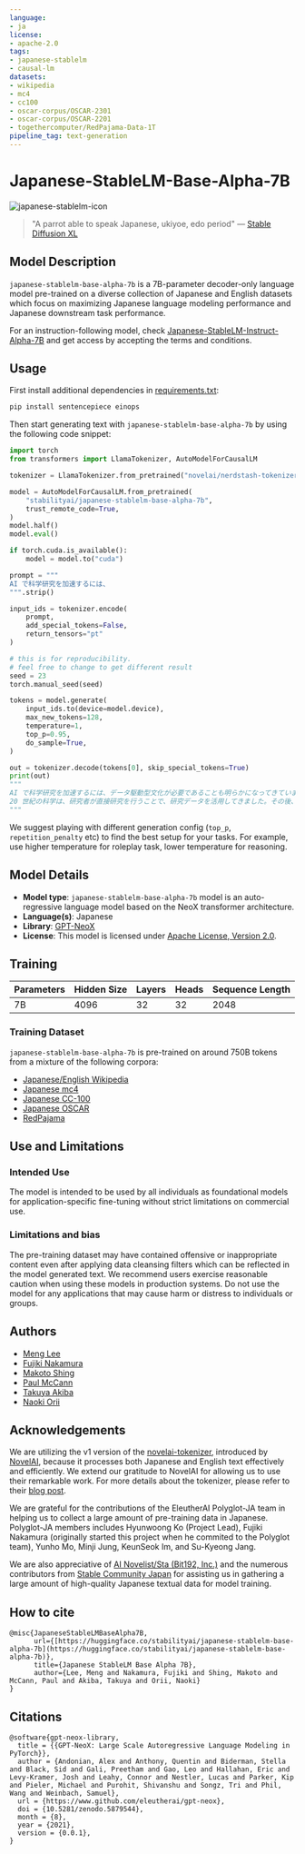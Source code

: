 ```yaml
---
language:
- ja
license:
- apache-2.0
tags:
- japanese-stablelm
- causal-lm
datasets:
- wikipedia
- mc4
- cc100
- oscar-corpus/OSCAR-2301
- oscar-corpus/OSCAR-2201
- togethercomputer/RedPajama-Data-1T
pipeline_tag: text-generation
---
```


# Japanese-StableLM-Base-Alpha-7B

![japanese-stablelm-icon](./japanese-stablelm-parrot.jpg)

> "A parrot able to speak Japanese, ukiyoe, edo period" — [Stable Diffusion XL](https://clipdrop.co/stable-diffusion)

## Model Description

`japanese-stablelm-base-alpha-7b` is a 7B-parameter decoder-only language model pre-trained on a diverse collection of Japanese and English datasets which focus on maximizing Japanese language modeling performance and Japanese downstream task performance.

For an instruction-following model, check [Japanese-StableLM-Instruct-Alpha-7B](https://huggingface.co/stabilityai/japanese-stablelm-instruct-alpha-7b) and get access by accepting the terms and conditions.

## Usage

First install additional dependencies in [requirements.txt](./requirements.txt):

```sh
pip install sentencepiece einops
```

Then start generating text with `japanese-stablelm-base-alpha-7b` by using the following code snippet:

```python
import torch
from transformers import LlamaTokenizer, AutoModelForCausalLM

tokenizer = LlamaTokenizer.from_pretrained("novelai/nerdstash-tokenizer-v1", additional_special_tokens=['▁▁'])

model = AutoModelForCausalLM.from_pretrained(
    "stabilityai/japanese-stablelm-base-alpha-7b",
    trust_remote_code=True,
)
model.half()
model.eval()

if torch.cuda.is_available():
    model = model.to("cuda")

prompt = """
AI で科学研究を加速するには、
""".strip()

input_ids = tokenizer.encode(
    prompt,
    add_special_tokens=False,
    return_tensors="pt"
)

# this is for reproducibility.
# feel free to change to get different result
seed = 23  
torch.manual_seed(seed)

tokens = model.generate(
    input_ids.to(device=model.device),
    max_new_tokens=128,
    temperature=1,
    top_p=0.95,
    do_sample=True,
)

out = tokenizer.decode(tokens[0], skip_special_tokens=True)
print(out)
"""
AI で科学研究を加速するには、データ駆動型文化が必要であることも明らかになってきています。研究のあらゆる側面で、データがより重要になっているのです。
20 世紀の科学は、研究者が直接研究を行うことで、研究データを活用してきました。その後、多くの科学分野ではデータは手動で分析されるようになったものの、これらの方法には多大なコストと労力がかかることが分かりました。 そこで、多くの研究者や研究者グループは、より効率的な手法を開発し、研究の規模を拡大してきました。21 世紀になると、研究者が手動で実施する必要のある研究は、その大部分を研究者が自動化できるようになりました。
"""
```

We suggest playing with different generation config (`top_p`, `repetition_penalty` etc) to find the best setup for your tasks. For example, use higher temperature for roleplay task, lower temperature for reasoning.

## Model Details

* **Model type**: `japanese-stablelm-base-alpha-7b` model is an auto-regressive language model based on the NeoX transformer architecture.
* **Language(s)**: Japanese
* **Library**: [GPT-NeoX](https://github.com/EleutherAI/gpt-neox)
* **License**: This model is licensed under [Apache License, Version 2.0](https://www.apache.org/licenses/LICENSE-2.0).


## Training

| Parameters | Hidden Size | Layers | Heads | Sequence Length |
|------------|-------------|--------|-------|-----------------|
| 7B         | 4096        | 32     | 32    | 2048            |

### Training Dataset

`japanese-stablelm-base-alpha-7b` is pre-trained on around 750B tokens from a mixture of the following corpora:

- [Japanese/English Wikipedia](https://dumps.wikimedia.org/other/cirrussearch)
- [Japanese mc4](https://huggingface.co/datasets/mc4)
- [Japanese CC-100](http://data.statmt.org/cc-100/ja.txt.xz)
- [Japanese OSCAR](https://oscar-project.github.io/documentation/)
- [RedPajama](https://huggingface.co/datasets/togethercomputer/RedPajama-Data-1T)

## Use and Limitations

### Intended Use

The model is intended to be used by all individuals as foundational models for application-specific fine-tuning without strict limitations on commercial use.

### Limitations and bias

The pre-training dataset may have contained offensive or inappropriate content even after applying data cleansing filters which can be reflected in the model generated text. We recommend users exercise reasonable caution when using these models in production systems. Do not use the model for any applications that may cause harm or distress to individuals or groups.

## Authors
- [Meng Lee](https://huggingface.co/leemeng)
- [Fujiki Nakamura](https://huggingface.co/fujiki)
- [Makoto Shing](https://huggingface.co/mkshing)
- [Paul McCann](https://huggingface.co/polm-stability)
- [Takuya Akiba](https://huggingface.co/iwiwi)
- [Naoki Orii](https://huggingface.co/mrorii)

## Acknowledgements

We are utilizing the v1 version of the [novelai-tokenizer](https://github.com/NovelAI/novelai-tokenizer), introduced by [NovelAI](https://novelai.net/), because it processes both Japanese and English text effectively and efficiently. We extend our gratitude to NovelAI for allowing us to use their remarkable work. For more details about the tokenizer, please refer to their [blog post](https://blog.novelai.net/novelais-new-llm-tokenizer-5bc140e17642).

We are grateful for the contributions of the EleutherAI Polyglot-JA team in helping us to collect a large amount of pre-training data in Japanese. Polyglot-JA members includes Hyunwoong Ko (Project Lead), Fujiki Nakamura (originally started this project when he commited to the Polyglot team), Yunho Mo, Minji Jung, KeunSeok Im, and Su-Kyeong Jang.

We are also appreciative of [AI Novelist/Sta (Bit192, Inc.)](https://ai-novel.com/index.php) and the numerous contributors from [Stable Community Japan](https://discord.gg/VPrcE475HB) for assisting us in gathering a large amount of high-quality Japanese textual data for model training.

## How to cite
```
@misc{JapaneseStableLMBaseAlpha7B, 
      url={[https://huggingface.co/stabilityai/japanese-stablelm-base-alpha-7b](https://huggingface.co/stabilityai/japanese-stablelm-base-alpha-7b)}, 
      title={Japanese StableLM Base Alpha 7B}, 
      author={Lee, Meng and Nakamura, Fujiki and Shing, Makoto and McCann, Paul and Akiba, Takuya and Orii, Naoki}
}
```

## Citations

```bibtext
@software{gpt-neox-library,
  title = {{GPT-NeoX: Large Scale Autoregressive Language Modeling in PyTorch}},
  author = {Andonian, Alex and Anthony, Quentin and Biderman, Stella and Black, Sid and Gali, Preetham and Gao, Leo and Hallahan, Eric and Levy-Kramer, Josh and Leahy, Connor and Nestler, Lucas and Parker, Kip and Pieler, Michael and Purohit, Shivanshu and Songz, Tri and Phil, Wang and Weinbach, Samuel},
  url = {https://www.github.com/eleutherai/gpt-neox},
  doi = {10.5281/zenodo.5879544},
  month = {8},
  year = {2021},
  version = {0.0.1},
}
```